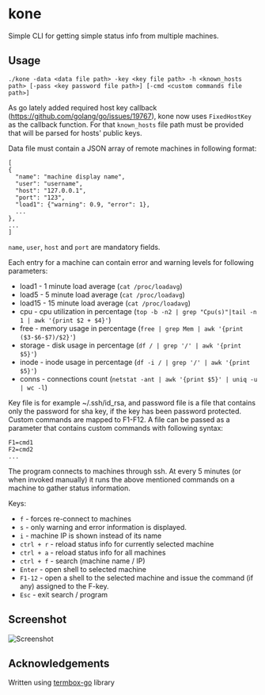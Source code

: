 # kone
Simple CLI for getting simple status info from multiple machines.

## Usage
```
./kone -data <data file path> -key <key file path> -h <known_hosts path> [-pass <key password file path>] [-cmd <custom commands file path>]
```

As go lately added required host key callback (https://github.com/golang/go/issues/19767), kone now uses `FixedHostKey` as the callback function. For that `known_hosts` file path must be provided that will be parsed for hosts' public keys.

Data file must contain a JSON array of remote machines in following format:
```
[
{
  "name": "machine display name",
  "user": "username",
  "host": "127.0.0.1",
  "port": "123",
  "load1": {"warning": 0.9, "error": 1},
  ...
},
...
]
```
`name`, `user`, `host` and `port` are mandatory fields.

Each entry for a machine can contain error and warning levels for following parameters:
* load1 - 1 minute load average (`cat /proc/loadavg`)
* load5 - 5 minute load average (`cat /proc/loadavg`)
* load15 - 15 minute load average (`cat /proc/loadavg`)
* cpu - cpu utilization in percentage (`top -b -n2 | grep "Cpu(s)"|tail -n 1 | awk '{print $2 + $4}'`)
* free - memory usage in percentage (`free | grep Mem | awk '{print ($3-$6-$7)/$2}'`)
* storage - disk usage in percentage (`df / | grep '/' | awk '{print $5}'`)
* inode - inode usage in percentage (`df -i / | grep '/' | awk '{print $5}'`)
* conns - connections count (`netstat -ant | awk '{print $5}' | uniq -u | wc -l`)

Key file is for example ~/.ssh/id_rsa, and password file is a file that contains only the password for sha key, if the key has been password protected. Custom commands are mapped to F1-F12. A file can be passed as a parameter that contains custom commands with following syntax:
```
F1=cmd1
F2=cmd2
...
```

The program connects to machines through ssh. At every 5 minutes (or when invoked manually) it runs the above mentioned commands on a machine to gather status information.

Keys:
* `f` - forces re-connect to machines
* `s` - only warning and error information is displayed.
* `i` - machine IP is shown instead of its name
* `ctrl + r` -  reload status info for currently selected machine
* `ctrl + a` - reload status info for all machines
* `ctrl + f` - search (machine name / IP)
* `Enter` - open shell to selected machine
* `F1-12` - open a shell to the selected machine and issue the command (if any) assigned to the F-key.
* `Esc` - exit search / program

## Screenshot
![Screenshot](/../screenshot/output.gif?raw=true "Screenshot")

## Acknowledgements
Written using [termbox-go](https://github.com/nsf/termbox-go) library
